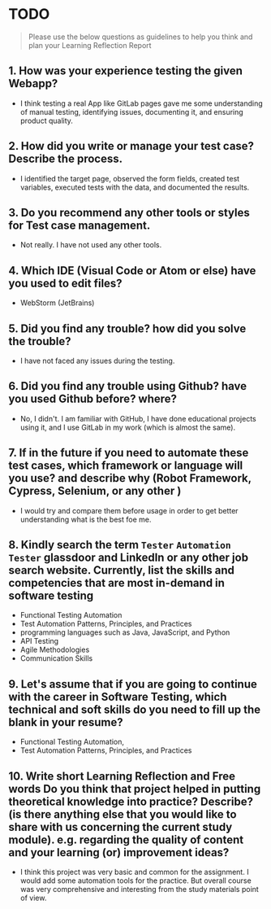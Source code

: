 
# TODO

> Please use the below questions as guidelines to help you think and plan your Learning Reflection Report

## 1. How was your experience testing the given Webapp?
- I think testing a real App like GitLab pages gave me some understanding of manual testing, identifying issues, documenting it, and ensuring product quality.
     

## 2. How did you write or manage your test case? Describe the process.
- I identified the target page, observed the form fields, created test variables, executed tests with the data, and documented the results.


## 3. Do you recommend any other tools or styles for Test case management. 
 - Not really. I have not used any other tools.    


## 4. Which IDE (Visual Code or Atom or else) have you used to edit files?
- WebStorm (JetBrains)


## 5. Did you find any trouble? how did you solve the trouble?
- I have not faced any issues during the testing.


## 6. Did you find any trouble using Github? have you used Github before? where?
- No, I didn't. I am familiar with GitHub, I have done educational projects using it, and I use GitLab in my work (which is almost the same).
 

## 7. If in the future if you need to automate these test cases, which framework or language will you use? and describe why (Robot Framework, Cypress, Selenium, or any other )
- I would try and compare them before usage in order to get better understanding what is the best foe me.


## 8. Kindly search the term `Tester` `Automation Tester` glassdoor and LinkedIn or any other job search website. Currently, list the skills and competencies that are most in-demand in software testing
- Functional Testing Automation
- Test Automation Patterns, Principles, and Practices 
- programming languages such as Java, JavaScript, and Python
- API Testing
- Agile Methodologies
- Communication Skills


## 9. **Let's assume** that if you are going to continue with the career in Software Testing, which technical and soft skills do you need to fill up the blank in your resume?
- Functional Testing Automation,
- Test Automation Patterns, Principles, and Practices


## 10. Write short Learning Reflection and  Free words Do you think that project helped in putting theoretical knowledge into practice? Describe? (is there anything else that you would like to share with us concerning the current study module). e.g. regarding the quality of content and your learning (or) improvement ideas? 
- I think this project was very basic and common for the assignment. I would add some automation tools for the practice. But overall course was very comprehensive and interesting from the study materials point of view. 




 





